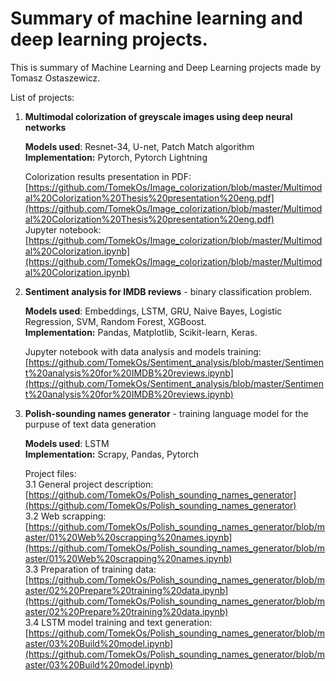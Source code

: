 # Summary of machine learning and deep learning projects.

This is summary of Machine Learning and Deep Learning projects made by Tomasz Ostaszewicz.

List of projects:
1. **Multimodal colorization of greyscale images using deep neural networks**

    **Models used**: Resnet-34, U-net, Patch Match algorithm  
    **Implementation:** Pytorch, Pytorch Lightning

    Colorization results presentation in PDF: [https://github.com/TomekOs/Image_colorization/blob/master/Multimodal%20Colorization%20Thesis%20presentation%20eng.pdf](https://github.com/TomekOs/Image_colorization/blob/master/Multimodal%20Colorization%20Thesis%20presentation%20eng.pdf)  
    Jupyter notebook: [https://github.com/TomekOs/Image_colorization/blob/master/Multimodal%20Colorization.ipynb](https://github.com/TomekOs/Image_colorization/blob/master/Multimodal%20Colorization.ipynb)  

    
1. **Sentiment analysis for IMDB reviews** - binary classification problem.

    **Models used**: Embeddings, LSTM, GRU, Naive Bayes, Logistic Regression, SVM, Random Forest, XGBoost.  
    **Implementation:** Pandas, Matplotlib, Scikit-learn, Keras.  
    
    Jupyter notebook with data analysis and models training: [https://github.com/TomekOs/Sentiment_analysis/blob/master/Sentiment%20analysis%20for%20IMDB%20reviews.ipynb](https://github.com/TomekOs/Sentiment_analysis/blob/master/Sentiment%20analysis%20for%20IMDB%20reviews.ipynb)
    
1. **Polish-sounding names generator** - training language model for the purpuse of text data generation 

    **Models used**: LSTM  
    **Implementation:** Scrapy, Pandas, Pytorch
    
    Project files:  
    3.1 General project description: [https://github.com/TomekOs/Polish_sounding_names_generator](https://github.com/TomekOs/Polish_sounding_names_generator)  
    3.2 Web scrapping: [https://github.com/TomekOs/Polish_sounding_names_generator/blob/master/01%20Web%20scrapping%20names.ipynb](https://github.com/TomekOs/Polish_sounding_names_generator/blob/master/01%20Web%20scrapping%20names.ipynb)  
    3.3 Preparation of training data: [https://github.com/TomekOs/Polish_sounding_names_generator/blob/master/02%20Prepare%20training%20data.ipynb](https://github.com/TomekOs/Polish_sounding_names_generator/blob/master/02%20Prepare%20training%20data.ipynb)  
    3.4 LSTM model training and text generation: [https://github.com/TomekOs/Polish_sounding_names_generator/blob/master/03%20Build%20model.ipynb](https://github.com/TomekOs/Polish_sounding_names_generator/blob/master/03%20Build%20model.ipynb)
